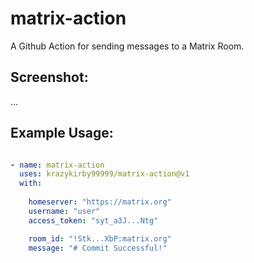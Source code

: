 # matrix-action
A Github Action for sending messages to a Matrix Room.

## Screenshot:
...

## Example Usage:
```yaml

- name: matrix-action
  uses: krazykirby99999/matrix-action@v1
  with:
  
    homeserver: "https://matrix.org"
    username: "user"
    access_token: "syt_a3J...Ntg"

    room_id: "!Stk...XbP:matrix.org"
    message: "# Commit Successful!"

```